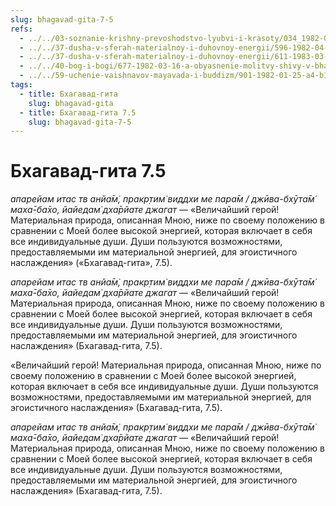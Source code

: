 ```yaml
---
slug: bhagavad-gita-7-5
refs:
  - ../../03-soznanie-krishny-prevoshodstvo-lyubvi-i-krasoty/034_1982-05-15-a-b1_sridharmj_znamja_bozhestvennoj_ljubvi.md
  - ../../37-dusha-v-sferah-materialnoy-i-duhovnoy-energii/596-1982-04-16-c8-d1-shiva-rudra-i-sada-shiva-kak-urovni-osvobozhdeniya-dushi.md
  - ../../37-dusha-v-sferah-materialnoy-i-duhovnoy-energii/611-1983-03-04-b2-dusha-i-materialnaya-energiya.md
  - ../../40-bog-i-bogi/677-1982-03-16-a-obyasnenie-molitvy-shivy-v-bhagavatam-4-24-29.md
  - ../../59-uchenie-vaishnavov-mayavada-i-buddizm/901-1982-01-25-a4-b1-gradatsiya-soznaniya-opponenty-shankary.md
tags:
  - title: Бхагавад-гита
    slug: bhagavad-gita
  - title: Бхагавад-гита 7.5
    slug: bhagavad-gita-7-5
---
```


# Бхагавад-гита 7.5

*апарейам итас тв анйа̄м̇, пракр̣тим̇ виддхи ме пара̄м / джӣва-бхӯта̄м̇ маха̄-ба̄хо, йайедам̇ дха̄рйате джагат* — «Величайший герой! Материальная природа, описанная Мною, ниже по своему положению в сравнении с Моей более высокой энергией, которая включает в себя все индивидуальные души. Души пользуются возможностями, предоставляемыми им материальной энергией, для эгоистичного наслаждения» («Бхагавад-гита», 7.5).

*апарейам итас тв анйа̄м̇, пракр̣тим̇ виддхи ме пара̄м / джӣва-бхӯта̄м̇ маха̄-ба̄хо, йайедам̇ дха̄рйате джагат* — «Величайший герой! Материальная природа, описанная Мною, ниже по своему положению в сравнении с Моей более высокой энергией, которая включает в себя все индивидуальные души. Души пользуются возможностями, предоставляемыми им материальной энергией, для эгоистичного наслаждения» (Бхагавад-гита, 7.5).


«Величайший герой! Материальная природа, описанная Мною, ниже по своему положению в сравнении с Моей более высокой энергией, которая включает в себя все индивидуальные души. Души пользуются возможностями, предоставляемыми им материальной энергией, для эгоистичного наслаждения» (Бхагавад-гита, 7.5).


*апарейам итас тв анйа̄м̇, пракр̣тим̇ виддхи ме пара̄м / джӣва-бхӯта̄м̇ маха̄-ба̄хо, йайедам̇ дха̄рйате джагат* — «Величайший герой! Материальная природа, описанная Мною, ниже по своему положению в сравнении с Моей более высокой энергией, которая включает в себя все индивидуальные души. Души пользуются возможностями, предоставляемыми им материальной энергией, для эгоистичного наслаждения» (Бхагавад-гита, 7.5).

